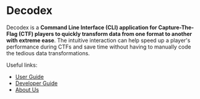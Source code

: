 # Decodex

Decodex is a **Command Line Interface (CLI) application for Capture-The-Flag (CTF) players to quickly transform data from one format to another with extreme ease**. The intuitive interaction can help speed up a player's performance during CTFs and save time without having to manually code the tedious data transformations.

Useful links:
* [User Guide](UserGuide.md)
* [Developer Guide](DeveloperGuide.md)
* [About Us](AboutUs.md)
